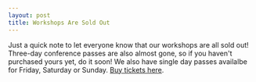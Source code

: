 ```yaml
---
layout: post
title: Workshops Are Sold Out
---
```

<p>Just a quick note to let everyone know that our workshops are all sold out! Three-day conference passes are also almost gone, so if you haven't purchased yours yet, do it soon! We also have single day passes availalbe for Friday, Saturday or Sunday. <a href="https://www.eventbrite.com/e/radical-networks-tickets-28325258611" target="_blank">Buy tickets here</a>.</p>